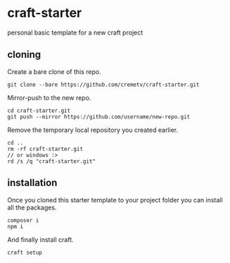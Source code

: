 # craft-starter
personal basic template for a new craft project

## cloning
Create a bare clone of this repo.
```
git clone --bare https://github.com/cremetv/craft-starter.git
```
Mirror-push to the new repo.
```
cd craft-starter.git
git push --mirror https://github.com/username/new-repo.git
```
Remove the temporary local repository you created earlier.
```
cd ..
rm -rf craft-starter.git
// or windows :>
rd /s /q "craft-starter.git"
```

## installation
Once you cloned this starter template to your project folder you can install all the packages.
```
composer i
npm i
```
And finally install craft.
```
craft setup
```
